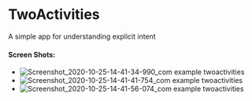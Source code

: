 # TwoActivities

A simple app for understanding explicit intent

#### Screen Shots:
* ![Screenshot_2020-10-25-14-41-34-990_com example twoactivities](https://user-images.githubusercontent.com/62237653/97103192-eb341600-16d0-11eb-9c64-d8ab1f44be10.jpg)
* ![Screenshot_2020-10-25-14-41-41-754_com example twoactivities](https://user-images.githubusercontent.com/62237653/97103213-01da6d00-16d1-11eb-9ec8-08b19cee2512.jpg)
* ![Screenshot_2020-10-25-14-41-56-074_com example twoactivities](https://user-images.githubusercontent.com/62237653/97103222-1159b600-16d1-11eb-9c2e-87bb9e3f0264.jpg)

